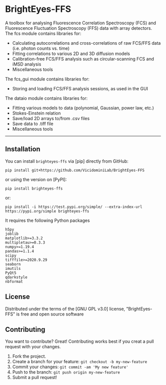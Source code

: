 # BrightEyes-FFS

A toolbox for analysing Fluorescence Correlation Spectroscopy (FCS) and Fluorescence Fluctuation Spectroscopy (FFS) data with array detectors.
The fcs module contains libraries for:

* Calculating autocorrelations and cross-correlations of raw FCS/FFS data (i.e. photon counts vs. time)
* Fitting correlations to various 2D and 3D diffusion models
* Calibration-free FCS/FFS analysis such as circular-scanning FCS and iMSD analysis
* Miscellaneous tools

The fcs_gui module contains libraries for:

* Storing and loading FCS/FFS analysis sessions, as used in the GUI

The dataio module contains libraries for:

* Fitting various models to data (polynomial, Gaussian, power law, etc.)
* Stokes-Einstein relation
* Save/load 2D arrays to/from .csv files
* Save data to .tiff file
* Miscellaneous tools

----------------------------------

## Installation

You can install `brighteyes-ffs` via [pip] directly from GitHub:

    pip install git+https://github.com/VicidominiLab/BrightEyes-FFS

or using the version on [PyPI]:

    pip install brighteyes-ffs
	
or:
	
	pip install -i https://test.pypi.org/simple/ --extra-index-url https://pypi.org/simple brighteyes-ffs

It requires the following Python packages

    h5py
	joblib
	matplotlib>=3.3.2
	multipletau>=0.3.3
	numpy>=1.19.4
	pandas>=1.1.4
	scipy
	tifffile>=2020.9.29
	seaborn
	imutils
	PyQt5
	qdarkstyle
	nbformat

## License

Distributed under the terms of the [GNU GPL v3.0] license,
"BrightEyes-FFS" is free and open source software

## Contributing

You want to contribute? Great!
Contributing works best if you creat a pull request with your changes.

1. Fork the project.
2. Create a branch for your feature: `git checkout -b my-new-feature`
3. Commit your changes: `git commit -am 'My new feature'`
4. Push to the branch: `git push origin my-new-feature`
5. Submit a pull request!
